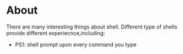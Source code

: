 # About
There are many interesting things about shell.
Different type of shells provide different experiecnce,including:
- PS1: shell prompt upon every command you type 



